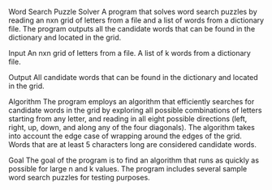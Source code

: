Word Search Puzzle Solver
A program that solves word search puzzles by reading an nxn grid of letters from a file and a list of words from a dictionary file. The program outputs all the candidate words that can be found in the dictionary and located in the grid.

Input
An nxn grid of letters from a file.
A list of k words from a dictionary file.

Output
All candidate words that can be found in the dictionary and located in the grid.

Algorithm
The program employs an algorithm that efficiently searches for candidate words in the grid by exploring all possible combinations of letters starting from any letter, and reading in all eight possible directions (left, right, up, down, and along any of the four diagonals). The algorithm takes into account the edge case of wrapping around the edges of the grid. Words that are at least 5 characters long are considered candidate words.

Goal
The goal of the program is to find an algorithm that runs as quickly as possible for large n and k values. The program includes several sample word search puzzles for testing purposes.

